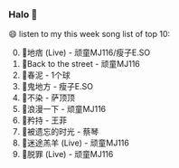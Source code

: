 

### Halo 👋

😄 listen to my this week song list of top 10:

0. 🌈地痞 (Live) - 顽童MJ116/瘦子E.SO
1. 🌈Back to the street - 顽童MJ116
2. 🌈春泥 - 1个球
3. 🌈鬼地方 - 瘦子E.SO
4. 🌈不染 - 萨顶顶
5. 🌈浪漫一下 - 顽童MJ116
6. 🌈矜持 - 王菲
7. 🌈被遗忘的时光 - 蔡琴
8. 🌈迷途羔羊 (Live) - 顽童MJ116
9. 🌈脱罪 (Live) - 顽童MJ116

